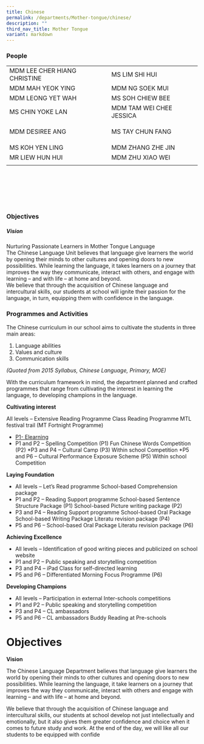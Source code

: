 ```yaml
---
title: Chinese
permalink: /departments/Mother-tongue/chinese/
description: ""
third_nav_title: Mother Tongue
variant: markdown
---
```

### People
         
<table height="363" width="450">
  <tbody>
    <tr>
      <td>MDM  LEE CHER HIANG CHRISTINE</td>
      <td>MS LIM  SHI HUI</td>
    </tr>
    <tr>
      <td>MDM  MAH YEOK YING</td>
      <td>MDM NG  SOEK MUI</td>
    </tr>
    <tr>
      <td>MDM  LEONG YET WAH</td>
      <td>MS SOH  CHIEW BEE</td>
    </tr>
    <tr>
      <td>MS  CHIN YOKE LAN</td>
      <td>MDM  TAM WEI CHEE JESSICA</td>
    </tr>
    <tr>
      <td>MDM  DESIREE ANG</td>
      <td><p>MS TAY CHUN FANG</p></td>
    </tr>
    <tr>
      <td>MS KOH  YEN LING</td>
      <td>MDM  ZHANG ZHE JIN</td>
    </tr>
    <tr>
      <td>MR  LIEW HUN HUI</td>
      <td>MDM  ZHU XIAO WEI</td>
    </tr>
		<tr>
      <td></td>
      <td></td>
    </tr>
  </tbody>
</table>

### Objectives
##### Vision
Nurturing Passionate Learners in Mother Tongue Language
<br>The Chinese Language Unit believes that language give learners the world by opening their minds to other cultures and opening doors to new possibilities. While learning the language, it takes learners on a journey that improves the way they communicate, interact with others, and engage with learning – and with life – at home and beyond.
<br>We believe that through the acquisition of Chinese language and intercultural skills, our students at school will ignite their passion for the language, in turn, equipping them with confidence in the language. 

### Programmes and Activities

The Chinese curriculum in our school aims to cultivate the students in three main areas:

1. Language abilities
2. Values and culture
3. Communication skills

_(Quoted from 2015 Syllabus, Chinese Language, Primary, MOE)_

With the curriculum framework in mind, the department planned and crafted programmes that range from cultivating the interest in learning the language, to developing champions in the language.

**Cultivating interest**

All levels – Extensive Reading Programme Class Reading Programme MTL festival trail (MT Fortnight Programme)

- [P1- Elearning](https://drive.google.com/drive/folders/1PiE1Hh7xGoiQy21jn6_sUp6FelmCFxiX)
- P1 and P2 – Spelling Competition (P1) Fun Chinese Words Competition (P2)
  *P3 and P4 – Cultural Camp (P3) Within school Competition
  *P5 and P6 – Cultural Performance Exposure Scheme (P5) Within school Competition

**Laying Foundation**

- All levels – Let’s Read programme School-based Comprehension package
- P1 and P2 – Reading Support programme School-based Sentence Structure Package (P1) School-based Picture writing package (P2)
- P3 and P4 – Reading Support programme School-based Oral Package School-based Writing Package Literatu revision package (P4)
- P5 and P6 – School-based Oral Package Literatu revision package (P6)

**Achieving Excellence**

- All levels – Identification of good writing pieces and publicized on school website
- P1 and P2 – Public speaking and storytelling competition
- P3 and P4 – iPad Class for self-directed learning
- P5 and P6 – Differentiated Morning Focus Programme (P6)

**Developing Champions**

- All levels – Participation in external Inter-schools competitions
- P1 and P2 – Public speaking and storytelling competition
- P3 and P4 – CL ambassadors
- P5 and P6 – CL ambassadors Buddy Reading at Pre-schools

# Objectives

**Vision**

The Chinese Language Department believes that language give learners the world by opening their minds to other cultures and opening doors to new possibilities. While learning the language, it take learners on a journey that improves the way they communicate, interact with others and engage with learning – and with life – at home and beyond.

We believe that through the acquisition of Chinese language and intercultural skills, our students at school develop not just intellectually and emotionally, but it also gives them greater confidence and choice when it comes to future study and work. At the end of the day, we will like all our students to be equipped with confide